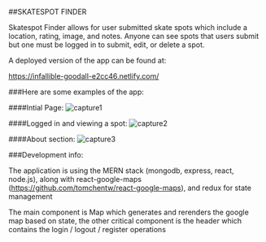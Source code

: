 ##SKATESPOT FINDER

Skatespot Finder allows for user submitted skate spots which include a location, rating, image, and notes.
Anyone can see spots that users submit but one must be logged in to submit, edit, or delete a spot.

A deployed version of the app can be found at:

https://infallible-goodall-e2cc46.netlify.com/

###Here are some examples of the app:

####Intial Page:
![capture1](https://user-images.githubusercontent.com/16858183/39651054-560ddec6-4f9f-11e8-92bf-7fb8f168e641.PNG)

####Logged in and viewing a spot:
![capture2](https://user-images.githubusercontent.com/16858183/39651062-5abc8b8e-4f9f-11e8-8771-f38537327c66.PNG)

####About section:
![capture3](https://user-images.githubusercontent.com/16858183/39651066-5e15068a-4f9f-11e8-9e49-18ac3ed2bb14.PNG)

###Development info:

The application is using the MERN stack (mongodb, express, react, node.js),
along with react-google-maps (https://github.com/tomchentw/react-google-maps),
and redux for state management

The main component is Map which generates and rerenders the google map based on state,
the other critical component is the header which contains the login / logout / register operations
